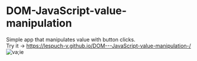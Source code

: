# DOM-JavaScript-value-manipulation
Simple app that manipulates value with button clicks. <br>
Try it -> https://lespuch-v.github.io/DOM---JavaScript-value-manipulation-/
![va;ie](https://user-images.githubusercontent.com/36127590/134821442-7746884f-5171-4520-8b1f-21dd0f0210f6.PNG)
